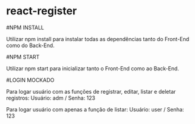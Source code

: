# react-register

#NPM INSTALL

Utilizar npm install para instalar todas as dependências tanto do Front-End como do Back-End.

#NPM START

Utilizar npm start para inicializar tanto o Front-End como ao Back-End.

#LOGIN MOCKADO

Para logar usuário com as funções de registrar, editar, listar e deletar registros:
Usuário: adm / Senha: 123

Para logar usuário com apenas a função de listar:
Usuário: user / Senha: 123
